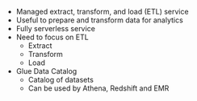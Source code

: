 - Managed extract, transform, and load (ETL) service
- Useful to prepare and transform data for analytics
- Fully serverless service
- Need to focus on ETL
	- Extract
	- Transform
	- Load
- Glue Data Catalog
	- Catalog of datasets
	- Can be used by Athena, Redshift and EMR